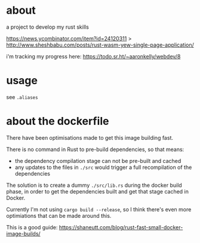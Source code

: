 # about

a project to develop my rust skills

https://news.ycombinator.com/item?id=24120311 > http://www.sheshbabu.com/posts/rust-wasm-yew-single-page-application/

i'm tracking my progress here: https://todo.sr.ht/~aaronkelly/webdev/8

# usage

see `.aliases`

# about the dockerfile

There have been optimisations made to get this image building fast.

There is no command in Rust to pre-build dependencies, so that means:

- the dependency compilation stage can not be pre-built and cached
- any updates to the files in `./src` would trigger a full recompilation of the
dependencies

The solution is to create a dummy `./src/lib.rs` during the docker build phase,
in order to get the dependencies built and get that stage cached in Docker.

Currently I'm not using `cargo build --release`, so I think there's even more
optimiations that can be made around this.

This is a good guide: https://shaneutt.com/blog/rust-fast-small-docker-image-builds/
